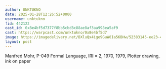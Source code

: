 ```yaml
---
author: UNKTUKNO
date: 2025-01-28T12:26:52+0000
username: unktukno
fid: 442122
cast_id: 0x8e4bf5d7377f8bb5cbd3c88ae8af3aa998ea5af9
cast: https://warpcast.com/unktukno/0x8e4bf5d7
image: https://imagedelivery.net/BXluQx4ige9GuW0Ia56BHw/52383145-ee23-4aa9-8240-d83eaa6b3f00/original
layout: post
---
```

Manfred Mohr, P-049 Formal Language, IRI = 2, 1970, 1979, Plotter drawing, ink on paper  

<img src='https://imagedelivery.net/BXluQx4ige9GuW0Ia56BHw/52383145-ee23-4aa9-8240-d83eaa6b3f00/original' alt='' referrerpolicy='no-referrer'/>
